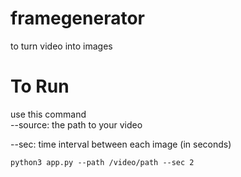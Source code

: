 # framegenerator
to turn video into images

# To Run

use this command<br>
--source: the path to your video

--sec: time interval between each image (in seconds)
```
python3 app.py --path /video/path --sec 2
```
